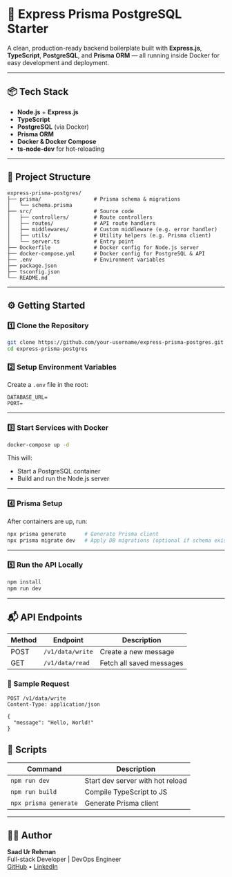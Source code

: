 # 🚀 Express Prisma PostgreSQL Starter

A clean, production-ready backend boilerplate built with **Express.js**, **TypeScript**, **PostgreSQL**, and **Prisma ORM** — all running inside Docker for easy development and deployment.

---

## 📦 Tech Stack

- **Node.js** + **Express.js**
- **TypeScript**
- **PostgreSQL** (via Docker)
- **Prisma ORM**
- **Docker & Docker Compose**
- **ts-node-dev** for hot-reloading

---

## 📁 Project Structure

```
express-prisma-postgres/
├── prisma/                 # Prisma schema & migrations
│   └── schema.prisma
├── src/                    # Source code
│   ├── controllers/        # Route controllers
│   ├── routes/             # API route handlers
│   ├── middlewares/        # Custom middleware (e.g. error handler)
│   ├── utils/              # Utility helpers (e.g. Prisma client)
│   └── server.ts           # Entry point
├── Dockerfile              # Docker config for Node.js server
├── docker-compose.yml      # Docker config for PostgreSQL & API
├── .env                    # Environment variables
├── package.json
├── tsconfig.json
└── README.md
```

---

## ⚙️ Getting Started

### 1️⃣ Clone the Repository

```bash
git clone https://github.com/your-username/express-prisma-postgres.git
cd express-prisma-postgres
```

### 2️⃣ Setup Environment Variables

Create a `.env` file in the root:

```env
DATABASE_URL=
PORT=
```

---

### 3️⃣ Start Services with Docker

```bash
docker-compose up -d
```

This will:

- Start a PostgreSQL container
- Build and run the Node.js server

---

### 4️⃣ Prisma Setup

After containers are up, run:

```bash
npx prisma generate      # Generate Prisma client
npx prisma migrate dev   # Apply DB migrations (optional if schema exists)
```

---

### 5️⃣ Run the API Locally

```bash
npm install
npm run dev
```

---

## 📬 API Endpoints

| Method | Endpoint         | Description              |
| ------ | ---------------- | ------------------------ |
| POST   | `/v1/data/write` | Create a new message     |
| GET    | `/v1/data/read`  | Fetch all saved messages |

### 🧪 Sample Request

```http
POST /v1/data/write
Content-Type: application/json

{
  "message": "Hello, World!"
}
```

## 📜 Scripts

| Command               | Description                      |
| --------------------- | -------------------------------- |
| `npm run dev`         | Start dev server with hot reload |
| `npm run build`       | Compile TypeScript to JS         |
| `npx prisma generate` | Generate Prisma client           |

---

## 🧑‍💻 Author

**Saad Ur Rehman**  
Full-stack Developer | DevOps Engineer  
[GitHub](https://github.com/5aaad) • [LinkedIn](https://www.linkedin.com/in/saadurrehmann/)
